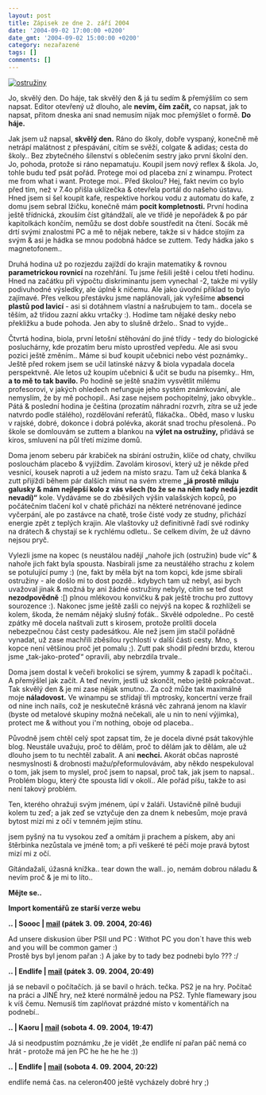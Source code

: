 ```yaml
---
layout: post
title: Zápisek ze dne 2. září 2004
date: '2004-09-02 17:00:00 +0200'
date_gmt: '2004-09-02 15:00:00 +0200'
category: nezařazené
tags: []
comments: []
---
```

<div >  <a href="%base_url%/assets/old-images/ostruziny.jpg"><img alt="ostružiny" src="%base_url%/assets/old-images/ostruziny.jpg"></a>  </div>
<p>Jo, skvělý den. Do háje, tak skvělý den &amp; já tu sedím &amp; přemýšlím co sem napsat. Editor  otevřený už dlouho, ale <strong>nevím, čím začít,</strong> co napsat, jak to napsat, přitom dneska ani snad nemusím nijak  moc přemýšlet o formě. <strong>Do háje.</strong></p>
<p>Jak jsem už napsal, <strong>skvělý den.</strong> Ráno do školy, dobře vyspaný, konečně mě netrápí malátnost z přespávání,  cítím se svěží, colgate &amp; adidas; cesta do školy.. Bez zbytečného šílenství s oblečením sestry jako  první školní den. Jo, pohoda, protože si ráno nepamatuju. Koupil jsem nový reflex &amp; škola. Jo, tohle  budu teď psát pořád. Protege moi od placeba zní z winampu. Protect me from what i want. Protege moi..  Před školou? Hej, fakt nevím co bylo před tím, než v 7.4o přišla uklízečka &amp; otevřela portál do našeho  ústavu. Hned jsem si šel koupit kafe, respektive horkou vodu z automatu do kafe, z domu jsem sebral lžičku,  konečně mám <strong>pocit kompletnosti.</strong> První hodina ještě třídnická, zkouším číst gítándžalí, ale ve třídě je  nepořádek &amp; po pár kapitolkách končím, nemůžu se dost dobře soustředit na čtení. Socák mě drtí svými znalostmi  PC a mě to nějak nebere, takže si v hádce stojím za svým &amp; asi je hádka se mnou podobná hádce se zuttem.  Tedy hádka jako s magnetofonem..</p>
<p>Druhá hodina už po rozjezdu zajíždí do krajin matematiky &amp; rovnou <strong>parametrickou rovnicí</strong> na rozehřání.  Tu jsme řešili ještě i celou třetí hodinu. Hned na začátku při výpočtu diskriminantu jsem vynechal -2, takže  mi vyšly podivuhodné výsledky, ale úplně k ničemu. Ale jako úvodní příklad to bylo zajímavé. Přes velkou  přestávku jsme naplánovali, jak vyřešíme <strong>absenci plastů pod lavicí</strong> - asi si dotáhnem vlastní a našrubujem to  tam.. docela se těším, až třídou zazní akku vrtačky :). Hodíme tam nějaké desky nebo překližku a bude pohoda.  Jen aby to slušně drželo.. Snad to vyjde..</p>
<p>Čtvrtá hodina, biola, první letošní stěhování do jiné třídy - tedy do biologické posluchárny, kde prozatím  beru místo uprostřed vepředu. Ale asi svou pozici ještě změním.. Máme si buď koupit učebnici nebo vést poznámky..  Ještě před rokem jsem se učil latinské názvy &amp; biola vypadala docela perspektvně. Ale letos už koupím učebnici  &amp; učit se budu na písemky.. Hm, <strong>a to mě to tak bavilo.</strong> Po hodině se ještě snažím vysvětlit  milému profesorovi, v jakých ohledech nefunguje jeho systém známkování, ale nemyslím, že by mě pochopil..  Asi zase nejsem pochopitelný, jako obvykle.. Pátá &amp; poslední hodina je čeština (prozatím náhradní  rozvrh, zítra se už jede natvrdo podle stálého), rozdělování referátů, flákačka.. Oběd, maso v lusku v rajské,  dobré, dokonce i dobrá polévka, akorát snad trochu přesolená.. Po škole se domlouvám se zuttem a blankou na <strong>výlet  na ostružiny,</strong> přidává se kiros, smluvení na půl třetí mizíme domů.</p>
<p>Doma jenom seberu pár krabiček na sbírání ostružin, klíče od chaty, chvilku poslouchám placebo &amp; vyjíždím.  Zavolám kirosovi, který už je někde před vesnicí, kousek naproti a už jedem na místo srazu. Tam už čeká blanka &amp;  zutt přijíždí během pár dalších minut na svém xtreme <strong>&bdquo;já prostě miluju galusky &amp; mám nejlepší kolo  z vás všech (to že se na něm tady nedá jezdit nevadí)&ldquo;</strong> kole. Vydáváme se do zběsilých výšin valašských kopců,  po počátečním tlačení kol v chatě přichází na některé netrénované jedince vyčerpání, ale po zastávce na chatě,  troše čisté vody ze studny, přichází energie zpět z teplých krajin. Ale vlaštovky už definitivně řadí své rodinky  na drátech &amp; chystají se k rychlému odletu.. Se celkem divím, že už dávno nejsou pryč.</p>
<p>Vylezli jsme na kopec (s neustálou nadějí &bdquo;nahoře jich (ostružin) bude víc&ldquo; &amp; nahoře jich fakt byla  spousta. Nasbírali jsme za neustálého strachu z kolem se potulující pumy :) (ne, fakt by měla být na tom kopci,  kde jsme sbírali ostružiny - ale došlo mi to dost pozdě.. kdybych tam už nebyl, asi bych uvažoval jinak &amp; možná  by ani žádné ostružiny nebyly, cítím se teď dost <strong>nezodpovědně</strong> :[) plnou mlékovou konvičku &amp; pak ještě trochu pro  zuttovy sourozence :). Nakonec jsme ještě zašli co nejvýš na kopec &amp; rozhlíželi se kolem, škoda, že nemám  nějaký slušný foťák.. Skvělé odpoledne.. Po cestě zpátky mě docela naštvali zutt s kirosem, protože prolítli  docela nebezpečnou část cesty padesátkou. Ale než jsem jim stačil pořádně vynadat, už zase machřili zběsilou  rychlostí v další části cesty. Mno, s kopce není většinou proč jet pomalu ;). Zutt pak shodil přední brzdu,  kterou jsme &bdquo;tak-jako-proteď&ldquo; opravili, aby nebrzdila trvale..</p>
<p>Doma jsem dostal k večeři brokolici se sýrem, yummy &amp; zapadl k počítači.. A přemýšlel jak začít. A teď  nevím, jestli už skončit, nebo ještě pokračovat.. Tak skvělý den &amp; je mi zase nějak smutno.. Za což může  tak maximálně moje <strong>náladovost.</strong> Ve winampu se střídají tři mptrosky, koncertní verze frail od nine inch nails, což  je neskutečně krásná věc zahraná jenom na klavír (byste od metalové skupiny možná nečekali, ale u nin to není výjimka),  protect me &amp; without you i'm nothing, oboje od placeba..</p>
<p>Původně jsem chtěl celý spot zapsat tím, že je docela  divné psát takovýhle blog. Neustále uvažuju, proč to dělám, proč to dělám jak to dělám, ale už dlouho jsem to tu nechtěl  zabalit. A ani <strong>nechci.</strong> Akorát občas naprosté nesmyslnosti &amp; drobnosti mažu/přeformulovávám, aby někdo nespekuloval  o tom, jak jsem to myslel, proč jsem to napsal, proč tak, jak jsem to napsal.. Problém blogu, který čte spousta lidí  v okolí.. Ale pořád píšu, takže to asi není takový problém.</p>
<p class="odsazeny">Ten, kterého ohražuji svým jménem, úpí v žaláři. Ustavičně pilně buduji kolem tu zeď;  a jak zeď se vztyčuje den za dnem k nebesům, moje pravá bytost mizí mi z očí v temném jejím stínu.</p>
<p class="odsazeny">jsem pyšný na tu vysokou zeď a omítám ji prachem a pískem, aby ani štěrbinka nezůstala  ve jméně tom; a při veškeré té péči moje pravá bytost mizí mi z očí.</p>
<p>Gítándažalí, úžasná knížka.. tear down the wall.. jo, nemám dobrou náladu &amp; nevím proč &amp; je mi to líto..</p>
<p><strong>Mějte se..</strong></p>
<div class="import-komentaru">
<p><strong>Import komentářů ze starší verze webu</strong></p>
<div class="comment">
<p style="font-weight:bold"><span class="compredmet">..</span> | <span class="comname">Soooc</span> |  <a href="mailto:xsoc@post.cz">mail</a> (pátek&nbsp;3.&nbsp;09.&nbsp;2004,&nbsp;20:46)</p>
<p>Ad unsere diskusion über PSII und PC : Withot PC you don´t have this web and you will be common gamer :) <br> Prostě bys byl jenom pařan :) A jake by to tady bez podnebi bylo ??? :/ </p>
</div>
<div class="comment">
<p style="font-weight:bold"><span class="compredmet">..</span> | <span class="comname">Endlife</span> |  <a href="mailto:jan.martinek@post.cz">mail</a> (pátek&nbsp;3.&nbsp;09.&nbsp;2004,&nbsp;20:49)</p>
<p>já se nebavil o počítačích. já se bavil o hrách. tečka. PS2 je na hry. Počítač na práci a JINÉ hry, než které normálně jedou na PS2. Tyhle flamewary jsou k víš čemu. Nemusíš tím zaplňovat prázdné místo v komentářích na podnebí.. </p>
</div>
<div class="comment">
<p style="font-weight:bold"><span class="compredmet">..</span> | <span class="comname">Kaoru </span> |  <a href="mailto:kaorunagisa@centrum.cz">mail</a> (sobota&nbsp;4.&nbsp;09.&nbsp;2004,&nbsp;19:47)</p>
<p>Já si neodpustím poznámku ,že je vidět ,že endlife ní pařan páč nemá co hrát - protože má jen PC he he he he :)) </p>
</div>
<div class="comment">
<p style="font-weight:bold"><span class="compredmet">..</span> | <span class="comname">Endlife</span> |  <a href="mailto:jan.martinek@post.cz">mail</a> (sobota&nbsp;4.&nbsp;09.&nbsp;2004,&nbsp;20:22)</p>
<p>endlife nemá čas. na celeron400 ještě vycházely dobré hry ;) </p>
</div>
</div>
